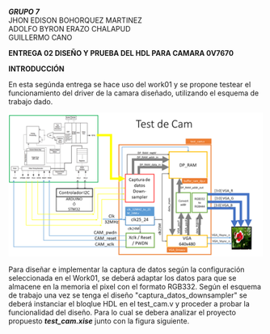 ***GRUPO 7***  
JHON EDISON BOHORQUEZ MARTINEZ  
ADOLFO BYRON ERAZO CHALAPUD  
GUILLERMO CANO

**ENTREGA 02 DISEÑO  Y PRUEBA DEL HDL PARA CAMARA 0V7670**  

**INTRODUCCIÓN**  
<div class=text-justify>
  En esta segúnda entrega se hace uso del work01 y se propone testear el funcionamiento del driver de la camara diseñado, utilizando el esquema de trabajo dado.
 </div>
 
![DIAGRAMA](./figs/test_cam.png)

Para diseñar e implementar la captura de datos según la configuración seleccionada en el Work01, se deberá adaptar los datos para que se almacene en la memoria el pixel con el formato RGB332. Según el esquema de trabajo una vez se tenga el diseño "captura_datos_downsampler" se deberá instanciar el bloqlue HDL en el test_cam.v y proceder a probar la funcionalidad del diseño. Para lo cual se debera analizar el proyecto propuesto ***test_cam.xise*** junto con la figura siguiente.

